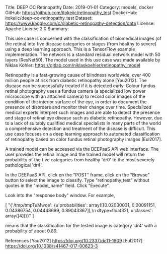 Title: DEEP OC Retinopathy
Date: 2019-01-01
Category: models, docker
GitHub: https://github.com/itokeiic/retinopathy_test
DockerHub: itokeiic/deep-oc-retinopathy_test
Dataset: https://www.kaggle.com/c/diabetic-retinopathy-detection/data
License: Apache License 2.0
Summary: 

This use case is concerned with the classification of biomedical images (of the retina) into five disease categories or stages (from healthy to severe) using a deep learning approach.  This is a TensorFlow example implementation. The network is a standard residual network model with 50 layers (ResNet50). The model used in this use case was made available by Niklas Köhler: https://gitlab.com/niklaskoehler/retinopathy_model

Retinopathy is a fast-growing cause of blindness worldwide, over 400 million people at risk from diabetic retinopathy alone [Yau2012]. The disease can be successfully treated if it is detected early. Colour fundus retinal photography uses a fundus camera (a specialized low power microscope with an attached camera) to record color images of the condition of the interior surface of the eye, in order to document the presence of disorders and monitor their change over time. Specialized medical experts interpret such images and are able to detect the presence and stage of retinal eye disease such as diabetic retinopathy. However, due to a lack of suitably qualified medical specialists in many parts of the world a comprehensive detection and treatment of the disease is difficult. This use case focuses on a deep learning approach to automated classification of retinopathy based on color fundus retinal photography images [Eul2017].

A trained model can be accessed via the DEEPaaS API web interface.  The user provides the retina image and the trained model will return the probability of the five categories from healthy 'dr0' to the most severely pathological 'dr4'.

In the DEEPaaS API, 
click on the "POST" frame, 
click on the "Browse" button to select the image to classify. 
Type "retinopathy_test" without quotes in the "model_name" field. 
Click "Execute".

Look into the "response body" window.  For example, 

[
  "{'/tmp/tmpTuMwqe': {u'probabilities': array([[0.02030031, 0.00091151, 0.04386754, 0.04448699, 0.89043367]],\n      dtype=float32), u'classes': array([4])}}"
]

means that the classification for the tested image is category 'dr4' with a probability of about 0.89.

References
[Yau2012] https://doi.org/10.2337/dc11-1909
[Eul2017] https://doi.org/10.1038/s41467-017-00623-3
